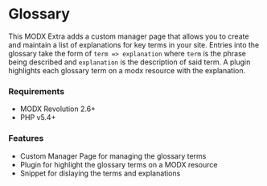 # Glossary

This MODX Extra adds a custom manager page that allows you to create and
maintain a list of explanations for key terms in your site. Entries into the
glossary take the form of `term => explanation` where `term` is the phrase being
described and `explanation` is the description of said term. A plugin highlights
each glossary term on a modx resource with the explanation.

### Requirements

- MODX Revolution 2.6+
- PHP v5.4+

### Features

- Custom Manager Page for managing the glossary terms
- Plugin for highlight the glossary terms on a MODX resource
- Snippet for dislaying the terms and explanations
